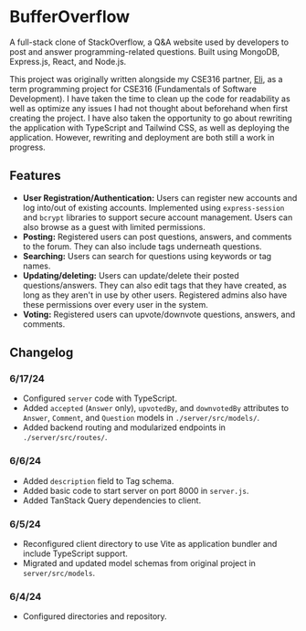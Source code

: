 # BufferOverflow
A full-stack clone of StackOverflow, a Q&A website used by developers to post and answer programming-related questions. Built using MongoDB, Express.js, React, and Node.js.

This project was originally written alongside my CSE316 partner, [Eli](https://github.com/EliBui), as a term programming project for CSE316 (Fundamentals of Software Development). I have taken the time to clean up the code for readability as well as optimize any issues I had not thought about beforehand when first creating the project. I have also taken the opportunity to go about rewriting the application with TypeScript and Tailwind CSS, as well as deploying the application. However, rewriting and deployment are both still a work in progress.

## Features
- **User Registration/Authentication:** Users can register new accounts and log into/out of existing accounts. Implemented using `express-session` and `bcrypt` libraries to support secure account management. Users can also browse as a guest with limited permissions.
- **Posting:** Registered users can post questions, answers, and comments to the forum. They can also include tags underneath questions.
- **Searching:** Users can search for questions using keywords or tag names.
- **Updating/deleting:** Users can update/delete their posted questions/answers. They can also edit tags that they have created, as long as they aren't in use by other users. Registered admins also have these permissions over every user in the system.
- **Voting:** Registered users can upvote/downvote questions, answers, and comments.

## Changelog
### 6/17/24
- Configured `server` code with TypeScript.
- Added `accepted` (`Answer` only), `upvotedBy`, and `downvotedBy` attributes to `Answer`, `Comment`, and `Question` models in `./server/src/models/`.
- Added backend routing and modularized endpoints in `./server/src/routes/`.
### 6/6/24
- Added `description` field to Tag schema.
- Added basic code to start server on port 8000 in `server.js`.
- Added TanStack Query dependencies to client.
### 6/5/24
- Reconfigured client directory to use Vite as application bundler and include TypeScript support.
- Migrated and updated model schemas from original project in `server/src/models`.
### 6/4/24
- Configured directories and repository.
